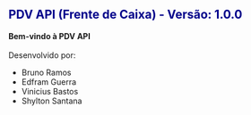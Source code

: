 <h2 style="color: darkblue">PDV API (Frente de Caixa) - Versão: 1.0.0</h2>
<p>
    <b>Bem-vindo à PDV API</b>
    </br></br>
    Desenvolvido por:
</p>
<ul>
    <li>Bruno Ramos</li>
    <li>Edfram Guerra</li>
    <li>Vinicius Bastos</li>
    <li>Shylton Santana</li>
</ul>